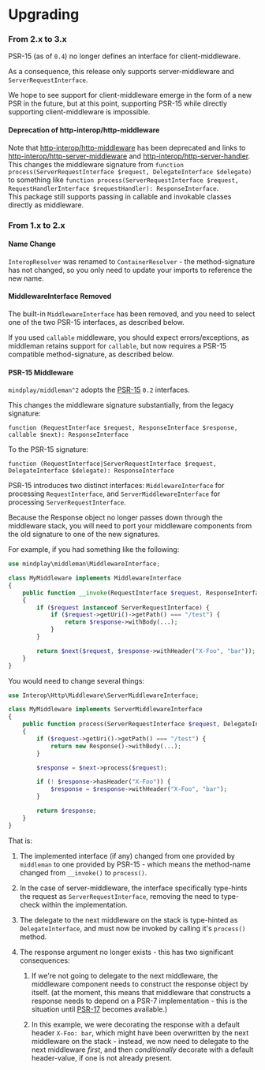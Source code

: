 Upgrading
=========

### From 2.x to 3.x

PSR-15 (as of `0.4`) no longer defines an interface for client-middleware.

As a consequence, this release only supports server-middleware and `ServerRequestInterface`.

We hope to see support for client-middleware emerge in the form of a new PSR in the future, but at this
point, supporting PSR-15 while directly supporting client-middleware is impossible.

#### Deprecation of http-interop/http-middleware
Note that [http-interop/http-middleware](https://github.com/http-interop/http-middleware) has been deprecated and links to [http-interop/http-server-middleware](https://github.com/http-interop/http-server-middleware) and [http-interop/http-server-handler](https://github.com/http-interop/http-server-handler).   
This changes the middleware signature from `function process(ServerRequestInterface $request, DelegateInterface $delegate)` to something like `function process(ServerRequestInterface $request, RequestHandlerInterface $requestHandler): ResponseInterface`.   
This package still supports passing in callable and invokable classes directly as middleware.

### From 1.x to 2.x

#### Name Change

`InteropResolver` was renamed to `ContainerResolver` - the method-signature has not changed, so you only need
to update your imports to reference the new name.

#### MiddlewareInterface Removed

The built-in `MiddlewareInterface` has been removed, and you need to select one of the two PSR-15 interfaces,
as described below.

If you used `callable` middleware, you should expect errors/exceptions, as middleman retains support for
`callable`, but now requires a PSR-15 compatible method-signature, as described below.

#### PSR-15 Middleware

`mindplay/middleman^2` adopts the [PSR-15](https://github.com/http-interop/http-middleware) `0.2` interfaces.

This changes the middleware signature substantially, from the legacy signature:

    function (RequestInterface $request, ResponseInterface $response, callable $next): ResponseInterface

To the PSR-15 signature:

    function (RequestInterface|ServerRequestInterface $request, DelegateInterface $delegate): ResponseInterface

PSR-15 introduces two distinct interfaces: `MiddlewareInterface` for processing `RequestInterface`, and
`ServerMiddlewareInterface` for processing `ServerRequestInterface`.

Because the Response object no longer passes down through the middleware stack, you will need to port your
middleware components from the old signature to one of the new signatures.

For example, if you had something like the following:

```php
use mindplay\middleman\MiddlewareInterface;

class MyMiddleware implements MiddlewareInterface
{
    public function __invoke(RequestInterface $request, ResponseInterface $response, $next)
    {
        if ($request instanceof ServerRequestInterface) {
            if ($request->getUri()->getPath() === "/test") {
                return $response->withBody(...);
            }
        }

        return $next($request, $response->withHeader("X-Foo", "bar"));
    }
}
```

You would need to change several things:

```php
use Interop\Http\Middleware\ServerMiddlewareInterface;

class MyMiddleware implements ServerMiddlewareInterface
{
    public function process(ServerRequestInterface $request, DelegateInterface $next)
    {
        if ($request->getUri()->getPath() === "/test") {
            return new Response()->withBody(...);
        }

        $response = $next->process($request);

        if (! $response->hasHeader("X-Foo")) {
            $response = $response->withHeader("X-Foo", "bar");
        }

        return $response;
    }
}
```

That is:

  1. The implemented interface (if any) changed from one provided by `middleman` to one provided by PSR-15 -
     which means the method-name changed from `__invoke()` to `process()`.

  2. In the case of server-middleware, the interface specifically type-hints the request as `ServerRequestInterface`,
     removing the need to type-check within the implementation.

  3. The delegate to the next middleware on the stack is type-hinted as `DelegateInterface`, and must now be
     invoked by calling it's `process()` method.

  4. The response argument no longer exists - this has two significant consequences:

     1. If we're not going to delegate to the next middleware, the middleware component needs to construct the
        response object by itself. (at the moment, this means that middleware that constructs a response needs to
        depend on a PSR-7 implementation - this is the situation until
        [PSR-17](https://github.com/php-fig/fig-standards/tree/master/proposed/http-factory) becomes available.)

     2. In this example, we were decorating the response with a default header `X-Foo: bar`, which might have been
        overwritten by the next middleware on the stack - instead, we now need to delegate to the next middleware
        *first*, and then *conditionally* decorate with a default header-value, if one is not already present.
